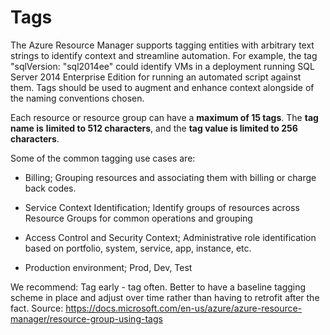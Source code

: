 # Tags

The Azure Resource Manager supports tagging entities with arbitrary text strings to identify context and streamline automation. For example, the tag "sqlVersion: "sql2014ee" could identify VMs in a deployment running SQL Server 2014 Enterprise Edition for running an automated script against them. Tags should be used to augment and enhance context alongside of the naming conventions chosen.

Each resource or resource group can have a **maximum of 15 tags**. The **tag name is** **limited to 512 characters**, and the **tag value is limited to 256 characters**.

Some of the common tagging use cases are:

  - Billing; Grouping resources and associating them with billing or charge back codes.

  - Service Context Identification; Identify groups of resources across Resource Groups for common operations and grouping

  - Access Control and Security Context; Administrative role identification based on portfolio, system, service, app, instance, etc.

  - Production environment; Prod, Dev, Test

We recommend: Tag early - tag often. Better to have a baseline tagging scheme in place and adjust over time rather than having to retrofit after the fact.
Source: <https://docs.microsoft.com/en-us/azure/azure-resource-manager/resource-group-using-tags>
